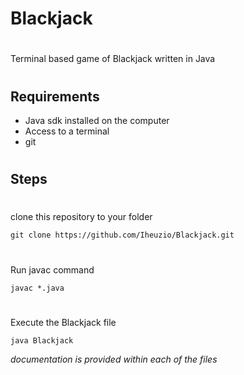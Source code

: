 # Blackjack
#
Terminal based game of Blackjack written in Java
#
## Requirements
- Java sdk installed on the computer
- Access to a terminal
- git
#
## Steps
#
clone this repository to your folder
```
git clone https://github.com/Iheuzio/Blackjack.git
```
#
Run javac command
```
javac *.java
```
#
Execute the Blackjack file
```
java Blackjack
```
*documentation is provided within each of the files*
